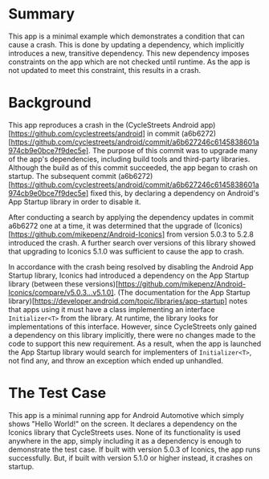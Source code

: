 # Summary

This app is a minimal example which demonstrates a condition that can cause a crash.
This is done by updating a dependency, which implicitly introduces a new, transitive dependency. This new dependency imposes constraints on the app which are not checked until runtime.
As the app is not updated to meet this constraint, this results in a crash.

# Background

This app reproduces a crash in the (CycleStreets Android app)[https://github.com/cyclestreets/android] in commit (a6b6272)[https://github.com/cyclestreets/android/commit/a6b627246c6145838601a974cb9e0bce7f9dec5e].
The purpose of this commit was to upgrade many of the app's dependencies, including build tools and third-party libraries. Although the build as of this commit succeeded, the app began to crash on startup.
The subsequent commit (a6b6272)[https://github.com/cyclestreets/android/commit/a6b627246c6145838601a974cb9e0bce7f9dec5e] fixed this, by declaring a dependency on Android's App Startup library in order to disable it.

After conducting a search by applying the dependency updates in commit a6b6272 one at a time, it was determined that the upgrade of (Iconics)[https://github.com/mikepenz/Android-Iconics] from version 5.0.3 to 5.2.8 introduced the crash.
A further search over versions of this library showed that upgrading to Iconics 5.1.0 was sufficient to cause the app to crash.

In accordance with the crash being resolved by disabling the Android App Startup library, Iconics had introduced a dependency on the App Startup library (between these versions)[https://github.com/mikepenz/Android-Iconics/compare/v5.0.3...v5.1.0].
(The documentation for the App Startup library)[https://developer.android.com/topic/libraries/app-startup] notes that apps using it must have a class implementing an interface `Initializer<T>` from the library.
At runtime, the library looks for implementations of this interface. However, since CycleStreets only gained a dependency on this library implicitly, there were no changes made to the code to support this new requirement.
As a result, when the app is launched the App Startup library would search for implementers of `Initializer<T>`, not find any, and throw an exception which ended up unhandled.

# The Test Case

This app is a minimal running app for Android Automotive which simply shows "Hello World!" on the screen.
It declares a dependency on the Iconics library that CycleStreets uses. None of its functionality is used anywhere in the app, simply including it as a dependency is enough to demonstrate the test case.
If built with version 5.0.3 of Iconics, the app runs successfully. But, if built with version 5.1.0 or higher instead, it crashes on startup.